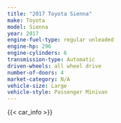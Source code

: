 ```yaml
---
title: "2017 Toyota Sienna"
make: Toyota
model: Sienna
year: 2017
engine-fuel-type: regular unleaded
engine-hp: 296
engine-cylinders: 6
transmission-type: Automatic
driven-wheels: all wheel drive
number-of-doors: 4
market-category: N/A
vehicle-size: Large
vehicle-style: Passenger Minivan
---
```


{{< car_info >}}
